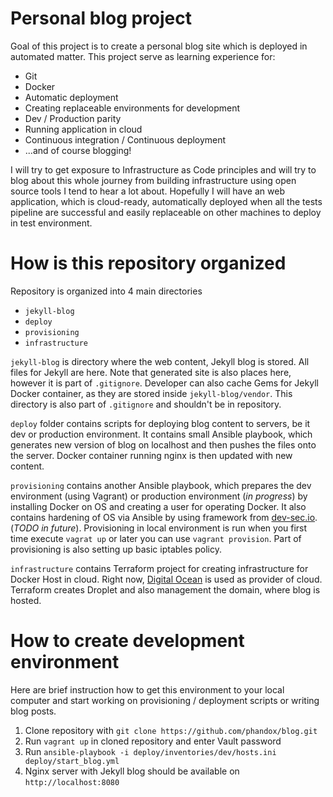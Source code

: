 # Personal blog project

Goal of this project is to create a personal blog site which is deployed in automated matter.
This project serve as learning experience for:
* Git
* Docker
* Automatic deployment
* Creating replaceable environments for development
* Dev / Production parity
* Running application in cloud
* Continuous integration / Continuous deployment
* ...and of course blogging!

I will try to get exposure to Infrastructure as Code principles and will try to blog about this whole journey from building infrastructure using open source tools I tend to hear a lot about. Hopefully I will have an web application, which is cloud-ready, automatically deployed when all the tests pipeline are successful and easily replaceable on other machines to deploy in test environment.

# How is this repository organized

Repository is organized into 4 main directories

* `jekyll-blog`
* `deploy`
* `provisioning`
* `infrastructure`

`jekyll-blog` is directory where the web content, Jekyll blog is stored. All files for Jekyll are here. Note that generated site is also places here, however it is part of `.gitignore`. Developer can also cache Gems for Jekyll Docker container, as they are stored inside `jekyll-blog/vendor`. This directory is also part of `.gitignore` and shouldn't be in repository. 

`deploy` folder contains scripts for deploying blog content to servers, be it dev or production environment. It contains small Ansible playbook, which generates new version of blog on localhost and then pushes the files onto the server. Docker container running nginx is then updated with new content.

`provisioning` contains another Ansible playbook, which prepares the dev environment (using Vagrant) or production environment (*in progress*) by installing Docker on OS and creating a user for operating Docker. It also contains hardening of OS via Ansible by using framework from [dev-sec.io](https://dev-sec.io/). (*TODO in future*). Provisioning in local environment is run when you first time execute `vagrat up` or later you can use `vagrant provision`. Part of provisioning is also setting up basic iptables policy.

`infrastructure` contains Terraform project for creating infrastructure for Docker Host in cloud. Right now, [Digital Ocean](https://www.digitalocean.com) is used as provider of cloud. Terraform creates Droplet and also management the domain, where blog is hosted.


# How to create development environment

Here are brief instruction how to get this environment to your local computer and start working on provisioning / deployment scripts or writing blog posts.
1. Clone repository with `git clone https://github.com/phandox/blog.git`
2. Run `vagrant up` in cloned repository and enter Vault password
3. Run `ansible-playbook -i deploy/inventories/dev/hosts.ini deploy/start_blog.yml`
4. Nginx server with Jekyll blog should be available on `http://localhost:8080`